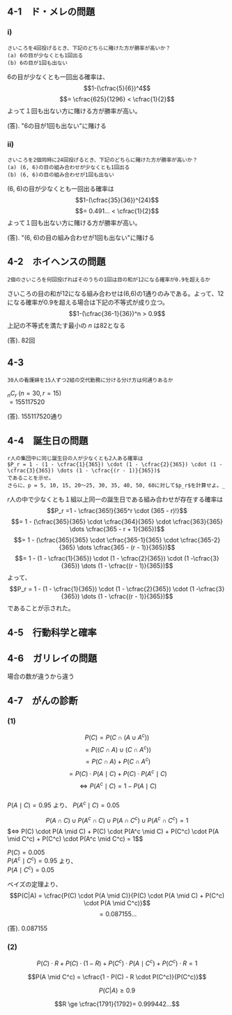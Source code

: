 ## 4-1　ド・メレの問題
### i)
```
さいころを4回投げるとき、下記のどちらに賭けた方が勝率が高いか？
(a) 6の目が少なくとも1回出る
(b) 6の目が1回も出ない
```
6の目が少なくとも一回出る確率は、  
$$1-(\cfrac{5}{6})^4$$
$$= \cfrac{625}{1296} < \cfrac{1}{2}$$
よって１回も出ない方に賭ける方が勝率が高い。 
  
(答). "6の目が1回も出ない"に賭ける
### ii)
```
さいころを2個同時に24回投げるとき、下記のどちらに賭けた方が勝率が高いか？
(a) (6, 6)の目の組み合わせが少なくとも1回出る
(b) (6, 6)の目の組み合わせが1回も出ない
```
(6, 6)の目が少なくとも一回出る確率は  
$$1-(\cfrac{35}{36})^{24}$$
$$= 0.491... < \cfrac{1}{2}$$
よって１回も出ない方に賭ける方が勝率が高い。  
  
(答). "(6, 6)の目の組み合わせが1回も出ない"に賭ける

## 4-2　ホイヘンスの問題
```
2個のさいころを何回投げればそのうちの1回は目の和が12になる確率が0.9を超えるか
```
さいころの目の和が12になる組み合わせは(6,6)の1通りのみである。よって、12になる確率が0.9を超える場合は下記の不等式が成り立つ。  
$$1-(\cfrac{36-1}{36})^n > 0.9$$
上記の不等式を満たす最小の $n$ は82となる  
  
(答). 82回
## 4-3
```
30人の看護婦を15人ずつ2組の交代勤務に分ける分け方は何通りあるか
```
$_nC_r$ $(n=30, r=15)$  
$=155117520$   
  
(答). 155117520通り
## 4-4　誕生日の問題
```
r人の集団中に同じ誕生日の人が少なくとも2人ある確率は  
$P_r = 1 - (1 - \cfrac{1}{365}) \cdot (1 - \cfrac{2}{365}) \cdot (1 -\cfrac{3}{365}) \dots (1 - \cfrac{(r - 1)}{365})$   
であることを示せ。  
さらに、p = 5, 10, 15, 20～25, 30, 35, 40, 50, 60に対して$p_r$を計算せよ。_
```
$r$人の中で少なくとも１組以上同一の誕生日である組み合わせが存在する確率は  
$$P_r =1 - \cfrac{365!}{365^r \cdot (365 - r)!}$$
$$= 1 - (\cfrac{365}{365} \cdot \cfrac{364}{365} \cdot \cfrac{363}{365} \dots \cfrac{365 - r + 1}{365})$$
$$= 1 - (\cfrac{365}{365} \cdot \cfrac{365-1}{365} \cdot \cfrac{365-2}{365} \dots \cfrac{365 - (r - 1)}{365})$$
$$= 1 - (1 - \cfrac{1}{365}) \cdot (1 - \cfrac{2}{365}) \cdot (1 -\cfrac{3}{365}) \dots (1 - \cfrac{(r - 1)}{365})$$
よって、  
$$P_r = 1 - (1 - \cfrac{1}{365}) \cdot (1 - \cfrac{2}{365}) \cdot (1 -\cfrac{3}{365}) \dots (1 - \cfrac{(r - 1)}{365})$$ 
であることが示された。
## 4-5　行動科学と確率

## 4-6　ガリレイの問題
場合の数が違うから違う
## 4-7　がんの診断
### (1)
$$P(C) = P(C \cap (A \cup A^c))$$
$$= P((C \cap A) \cup (C \cap A^c))$$
$$= P(C \cap A) + P(C \cap A^c)$$
$$= P(C) \cdot P(A \mid C) + P(C) \cdot P(A^c \mid C)$$
$$\iff P(A^c \mid C) = 1 - P(A \mid C)$$  
$P(A \mid C)=0.95$ より、 $P(A^c \mid C) = 0.05$

$$P(A \cap C) \cup P(A^c \cap C) \cup P(A \cap C^c) \cup P(A^c \cap C^c) = 1$$
$$\iff$  P(C) \cdot P(A \mid C) + P(C) \cdot P(A^c \mid C) + P(C^c) \cdot P(A \mid C^c) + P(C^c) \cdot P(A^c \mid C^c) = 1$$

$P(C)=0.005$  
$P(A^c \mid C^c)=0.95$ より、  
$P(A \mid C^c) = 0.05$  

ベイズの定理より、  
$$P(C|A) = \cfrac{P(C) \cdot P(A \mid C)}{P(C) \cdot P(A \mid C) + P(C^c) \cdot P(A \mid C^c)}$$
$$=0.087155...$$  

(答). 0.087155
### (2)
$$P(C) \cdot R + P(C) \cdot (1 - R) + P(C^c) \cdot P(A \mid C^c) + P(C^c) \cdot R= 1$$

$$P(A \mid C^c) = \cfrac{1 - P(C) - R \cdot P(C^c)}{P(C^c)}$$

$$P(C|A) \ge 0.9$$

$$R \ge \cfrac{1791}{1792}= 0.999442...$$




